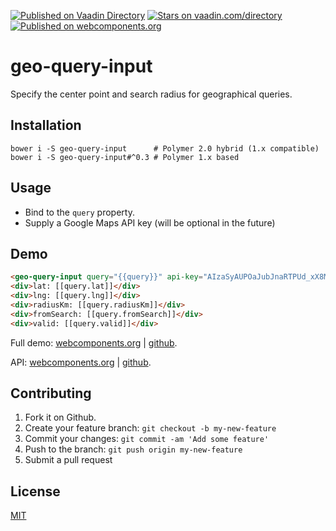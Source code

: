 [![Published on Vaadin  Directory](https://img.shields.io/badge/Vaadin%20Directory-published-00b4f0.svg)](https://vaadin.com/directory/component/jifalopsgeo-query-input)
[![Stars on vaadin.com/directory](https://img.shields.io/vaadin-directory/star/jifalopsgeo-query-input.svg)](https://vaadin.com/directory/component/jifalopsgeo-query-input)
[![Published on webcomponents.org](https://img.shields.io/badge/webcomponents.org-published-blue.svg)](https://www.webcomponents.org/element/jifalops/geo-query-input)

# geo-query-input
Specify the center point and search radius for geographical queries.

## Installation

```
bower i -S geo-query-input      # Polymer 2.0 hybrid (1.x compatible)
bower i -S geo-query-input#^0.3 # Polymer 1.x based
```

## Usage
* Bind to the `query` property.
* Supply a Google Maps API key (will be optional in the future)

## Demo
<!--
```
<custom-element-demo>
  <template>
    <script src="../webcomponentsjs/webcomponents-lite.js"></script>
    <link rel="import" href="geo-query-input.html">
    <div>
      <dom-bind>
        <template is="dom-bind">
          <next-code-block></next-code-block>
        </template>
      </dom-bind>
    </div>
  </template>
</custom-element-demo>
```
-->

```html
<geo-query-input query="{{query}}" api-key="AIzaSyAUPOaJubJnaRTPUd_xX8MOA62gRtSlfCc"></geo-query-input>
<div>lat: [[query.lat]]</div>
<div>lng: [[query.lng]]</div>
<div>radiusKm: [[query.radiusKm]]</div>
<div>fromSearch: [[query.fromSearch]]</div>
<div>valid: [[query.valid]]</div>
```

Full demo:
[webcomponents.org](https://www.webcomponents.org/element/jifalops/geo-query-input/demo/demo/index.html)
| [github](https://jifalops.github.io/geo-query-input/components/geo-query-input/demo/).

API: [webcomponents.org](https://www.webcomponents.org/element/jifalops/geo-query-input/geo-query-input)
| [github](https://jifalops.github.io/geo-query-input).


## Contributing

1. Fork it on Github.
2. Create your feature branch: `git checkout -b my-new-feature`
3. Commit your changes: `git commit -am 'Add some feature'`
4. Push to the branch: `git push origin my-new-feature`
5. Submit a pull request

## License

[MIT](https://opensource.org/licenses/MIT)
